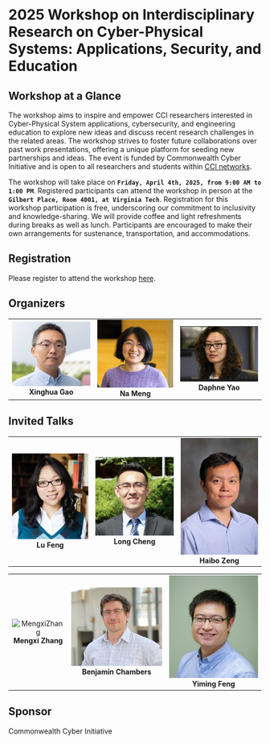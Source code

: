 # 2025 Workshop on Interdisciplinary Research on Cyber-Physical Systems: Applications, Security, and Education

## Workshop at a Glance
The workshop aims to inspire and empower CCI researchers interested in Cyber-Physical System applications, cybersecurity, and engineering education to explore new ideas and discuss recent research challenges in the related areas. The workshop strives to foster future collaborations over past work presentations, offering a unique platform for seeding new partnerships and ideas. The event is funded by Commonwealth Cyber Initiative and is open to all researchers and students within [CCI networks](https://cyberinitiative.org/).

The workshop will take place on **`Friday, April 4th, 2025, from 9:00 AM to 1:00 PM`**. Registered participants can attend the workshop in person at the **`Gilbert Place, Room 4001, at Virginia Tech`**.
Registration for this workshop participation is free, underscoring our commitment to inclusivity and knowledge-sharing. We will provide coffee and light refreshments during breaks as well as lunch. Participants are encouraged to make their own arrangements for sustenance, transportation, and accommodations.

## Registration
Please register to attend the workshop [here](https://docs.google.com/forms/d/e/1FAIpQLSe5cdHj8TLBz1V_uehZOWMdS8qpbYalDlOtEXAmT9Z1BCPWGA/viewform?usp=dialog).

## Organizers

<table>
  <tr>
    <td align="center">
      <img src="image/gao.png" alt="gao" width="200"/><br />
      <strong>Xinghua Gao</strong>
    </td>
    <td align="center">
      <img src="image/Meng.jpg" alt="Meng" width="200"/><br />
      <strong>Na Meng</strong>
    </td>
    <td align="center">
      <img src="image/Yao.jpg" alt="Yao" width="200"/><br />
      <strong>Daphne Yao</strong>
    </td>
  </tr>
</table>

## Invited Talks

<table>
  <tr>
    <td align="center">
      <img src="image/LuFeng.jpg" alt="LuFeng" width="200"/><br />
      <strong>Lu Feng</strong>
    </td>
    <td align="center">
      <img src="image/LongChen.jpg" alt="LongChen" width="200"/><br />
      <strong>Long Cheng</strong>
    </td>
    <td align="center">
      <img src="image/Haibozeng.jpg" alt="Haibozeng" width="200"/><br />
      <strong>Haibo Zeng</strong>
    </td>
  </tr>
</table>

<table>
  <tr>
    <td align="center">
      <img src="image/image/MengxiZhang.jpg" alt="MengxiZhang" width="200"/><br />
      <strong>Mengxi Zhang</strong>
    </td>
    <td align="center">
      <img src="image/BenChambers.jpg" alt="BenChambers" width="200"/><br />
      <strong>Benjamin Chambers</strong>
    </td>
    <td align="center">
      <img src="image/YimingFeng.jpg" alt="YimingFeng" width="200"/><br />
      <strong>Yiming Feng</strong>
    </td>
  </tr>
</table>

## Sponsor
Commonwealth Cyber Initiative

